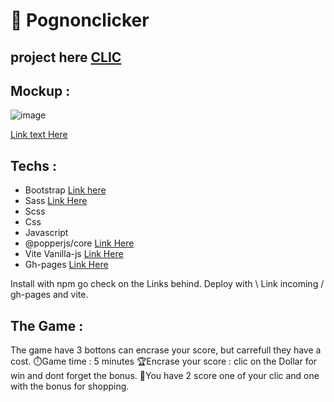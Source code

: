 # 🍪 Pognonclicker

## project here [CLIC](https://chickenroast.github.io/cookieclicker/)
## Mockup :
![image](https://github.com/Chickenroast/cookieclicker/assets/60290487/148e4fcd-a397-455b-aa31-7c4482b95a44)


[Link text Here](https://dribbble.com/shots/6474110-Mobile-App-for-Retailers-and-Contractors-Clicker-App-Design/attachments/6474110-Mobile-App-for-Retailers-and-Contractors-Clicker-App-Design?mode=media)

## Techs :

- Bootstrap [Link here](https://www.npmjs.com/package/bootstrap)
- Sass [Link Here](https://www.npmjs.com/package/sass)
- Scss 
- Css 
- Javascript 
- @popperjs/core [Link Here](https://www.npmjs.com/package/@popperjs/core)
- Vite Vanilla-js [Link Here](https://vitejs.dev/guide/)
- Gh-pages [Link Here](https://www.npmjs.com/package/gh-pages)

Install with npm go check on the Links behind.
Deploy with \ Link incoming / gh-pages and vite.


## The Game :
The game have 3 bottons can encrase your score, but carrefull they have a cost.
⏱️Game time : 5 minutes
🏆Encrase your score : clic on the Dollar for win and dont forget the bonus.
🎁You have 2 score one of your clic and one with the bonus for shopping.
 


